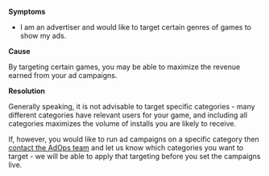 

**Symptoms**


- I am an advertiser and would like to target certain genres of games to show my ads.



**Cause**



By targeting certain games, you may be able to maximize the revenue earned from your ad campaigns.



**Resolution**



Generally speaking, it is not advisable to target specific categories - many different categories have relevant users for your game, and including all categories maximizes the volume of installs you are likely to receive.



If, however, you would like to run ad campaigns on a specific category then [contact the AdOps team](https://unityads.unity3d.com/help/help/contact) and let us know which categories you want to target - we will be able to apply that targeting before you set the campaigns live.

